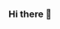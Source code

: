 ### Hi there 👋

<!--
**emirrhan/emirrhan** is a ✨ _special_ ✨ repository because its `README.md` (this file) appears on your GitHub profile.
![Github istatistikleri]( https://github-readme-stats.vercel.app/api?emirrhan=yourusername&theme=midnight-purple&show_icons=true&count_private=true )

![En İyi Diller Kartı](https://github-readme-stats.vercel.app/api/top-langs/?username=emirrhan)


Here are some ideas to get you started:

- 🔭 I’m currently working on ...
- 🌱 I’m currently learning ...
- 👯 I’m looking to collaborate on ...
- 🤔 I’m looking for help with ...
- 💬 Ask me about ...
- 📫 How to reach me: ...
- 😄 Pronouns: ...
- ⚡ Fun fact: ...
-->
